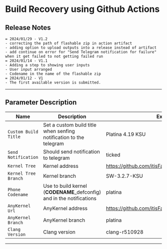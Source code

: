# Build Recovery using Github Actions

## Release Notes
```
= 2024/01/29 - V1.2
- correcting the path of flashable zip in action artifact
- adding option to upload outputs into a release instead of artifact
- add continue on error for "Send Telegram notification for failure" when it get failed to not getting failed run
= 2024/01/14 - V1.1
- Adding a step to showing user inputs
- User input arranged
- Codename in the name of the flashable zip
= 2024/01/12 - V1
- The first available version is submitted.
```
-----

## Parameter Description
| Name | Description | Example |
| ------------ | -------------------- | ------------ |
| `Custom Build Title` | Set a custom build title when senfing notification to the telegram | Platina 4.19 KSU |
| `Send Notification` | Should send notification to telegram | ticked |
| `Kernel Tree` | Kernel address | https://github.com/itisFarzin/kernel_xiaomi_sdm660 |
| `Kernel Tree Branch` | Kernel branch | SW-3.2.7-KSU |
| `Phone Codename` | Use to build kernel (**CODENAME**_defconfig) and in the notifications | platina |
| `AnyKernel Url` | AnyKernel address | https://github.com/itisFarzin/AnyKernel3 |
| `AnyKernel Branch` | AnyKernel branch | platina |
| `Clang Version` | Clang version | clang-r510928 |
-----
